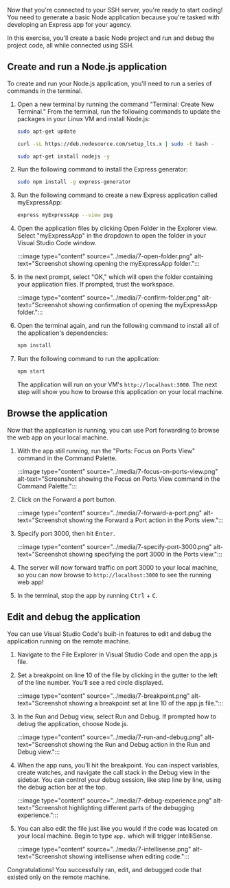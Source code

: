 Now that you're connected to your SSH server, you're ready to start coding! You need to generate a basic Node application because you're tasked with developing an Express app for your agency.

In this exercise, you'll create a basic Node project and run and debug the project code, all while connected using SSH.

## Create and run a Node.js application

To create and run your Node.js application, you'll need to run a series of commands in the terminal.

1. Open a new terminal by running the command "Terminal: Create New Terminal." From the terminal, run the following commands to update the packages in your Linux VM and install Node.js:

    ```bash
    sudo apt-get update
    ```

    ```bash
    curl -sL https://deb.nodesource.com/setup_lts.x | sudo -E bash -
    ```

    ```bash
    sudo apt-get install nodejs -y
    ```

2. Run the following command to install the Express generator: 
    
    ```bash
    sudo npm install -g express-generator
    ```

3. Run the following command to create a new Express application called myExpressApp:
    
    ```bash
    express myExpressApp --view pug
    ```

4. Open the application files by clicking Open Folder in the Explorer view. Select "myExpressApp" in the dropdown to open the folder in your Visual Studio Code window.

    :::image type="content" source="../media/7-open-folder.png" alt-text="Screenshot showing opening the myExpressApp folder.":::

5. In the next prompt, select "OK," which will open the folder containing your application files. If prompted, trust the workspace.

    :::image type="content" source="../media/7-confirm-folder.png" alt-text="Screenshot showing confirmation of opening the myExpressApp folder.":::
 
6. Open the terminal again, and run the following command to install all of the application's dependencies:
    
    ```bash
    npm install
    ```

7. Run the following command to run the application:

    ```bash
    npm start
    ```

    The application will run on your VM's `http://localhost:3000`. The next step will show you how to browse this application on your local machine.

## Browse the application

Now that the application is running, you can use Port forwarding to browse the web app on your local machine.

1. With the app still running, run the "Ports: Focus on Ports View" command in the Command Palette.

    :::image type="content" source="../media/7-focus-on-ports-view.png" alt-text="Screenshot showing the Focus on Ports View command in the Command Palette.":::

1. Click on the Forward a port button.

    :::image type="content" source="../media/7-forward-a-port.png" alt-text="Screenshot showing the Forward a Port action in the Ports view.":::

1. Specify port 3000, then hit <kbd>Enter</kbd>.

    :::image type="content" source="../media/7-specify-port-3000.png" alt-text="Screenshot showing specifying the port 3000 in the Ports view.":::

1. The server will now forward traffic on port 3000 to your local machine, so you can now browse to `http://localhost:3000` to see the running web app!
1. In the terminal, stop the app by running <kbd>Ctrl</kbd> + <kbd>C</kbd>.

## Edit and debug the application

You can use Visual Studio Code's built-in features to edit and debug the application running on the remote machine.

1. Navigate to the File Explorer in Visual Studio Code and open the app.js file.
2. Set a breakpoint on line 10 of the file by clicking in the gutter to the left of the line number. You'll see a red circle displayed.

    :::image type="content" source="../media/7-breakpoint.png" alt-text="Screenshot showing a breakpoint set at line 10 of the app.js file.":::

1. In the Run and Debug view, select Run and Debug. If prompted how to debug the application, choose Node.js.

    :::image type="content" source="../media/7-run-and-debug.png" alt-text="Screenshot showing the Run and Debug action in the Run and Debug view.":::

1. When the app runs, you'll hit the breakpoint. You can inspect variables, create watches, and navigate the call stack in the Debug view in the sidebar. You can control your debug session, like step line by line, using the debug action bar at the top.

    :::image type="content" source="../media/7-debug-experience.png" alt-text="Screenshot highlighting different parts of the debugging experience.":::

1. You can also edit the file just like you would if the code was located on your local machine. Begin to type `app.` which will trigger IntelliSense.

    :::image type="content" source="../media/7-intellisense.png" alt-text="Screenshot showing intellisense when editing code.":::

Congratulations! You successfully ran, edit, and debugged code that existed only on the remote machine.
